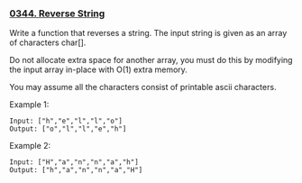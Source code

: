### [0344. Reverse String](https://leetcode.com/problems/reverse-string/)


Write a function that reverses a string. The input string is given as an array of characters char[].

Do not allocate extra space for another array, you must do this by modifying the input array in-place with O(1) extra memory.

You may assume all the characters consist of printable ascii characters.

Example 1:

    Input: ["h","e","l","l","o"]
    Output: ["o","l","l","e","h"]
    
Example 2:

    Input: ["H","a","n","n","a","h"]
    Output: ["h","a","n","n","a","H"]
